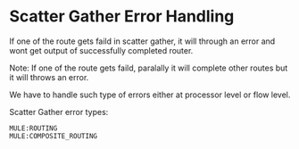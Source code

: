 # Scatter Gather Error Handling

If one of the route gets faild in scatter gather, it will through an error and wont get output of successfully completed router.

Note: If one of the route gets faild, paralally it will complete other routes but it will throws an error.

We have to handle such type of errors either at processor level or flow level.

Scatter Gather error types:

```
MULE:ROUTING
MULE:COMPOSITE_ROUTING
```
